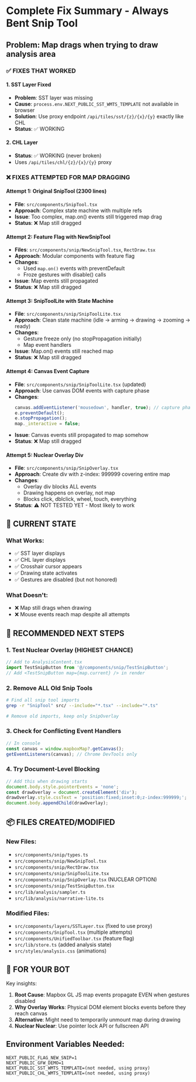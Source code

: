 # Complete Fix Summary - Always Bent Snip Tool

## Problem: Map drags when trying to draw analysis area

### ✅ FIXES THAT WORKED

#### 1. SST Layer Fixed
- **Problem**: SST layer was missing
- **Cause**: `process.env.NEXT_PUBLIC_SST_WMTS_TEMPLATE` not available in browser
- **Solution**: Use proxy endpoint `/api/tiles/sst/{z}/{x}/{y}` exactly like CHL
- **Status**: ✅ WORKING

#### 2. CHL Layer 
- **Status**: ✅ WORKING (never broken)
- Uses `/api/tiles/chl/{z}/{x}/{y}` proxy

### ❌ FIXES ATTEMPTED FOR MAP DRAGGING

#### Attempt 1: Original SnipTool (2300 lines)
- **File**: `src/components/SnipTool.tsx`
- **Approach**: Complex state machine with multiple refs
- **Issue**: Too complex, map.on() events still triggered map drag
- **Status**: ❌ Map still dragged

#### Attempt 2: Feature Flag with NewSnipTool
- **Files**: `src/components/snip/NewSnipTool.tsx`, `RectDraw.tsx`
- **Approach**: Modular components with feature flag
- **Changes**: 
  - Used `map.on()` events with preventDefault
  - Froze gestures with disable() calls
- **Issue**: Map events still propagated
- **Status**: ❌ Map still dragged

#### Attempt 3: SnipToolLite with State Machine
- **File**: `src/components/snip/SnipToolLite.tsx`
- **Approach**: Clean state machine (idle → arming → drawing → zooming → ready)
- **Changes**:
  - Gesture freeze only (no stopPropagation initially)
  - Map event handlers
- **Issue**: Map.on() events still reached map
- **Status**: ❌ Map still dragged

#### Attempt 4: Canvas Event Capture
- **File**: `src/components/snip/SnipToolLite.tsx` (updated)
- **Approach**: Use canvas DOM events with capture phase
- **Changes**:
  ```javascript
  canvas.addEventListener('mousedown', handler, true); // capture phase
  e.preventDefault();
  e.stopPropagation();
  map._interactive = false;
  ```
- **Issue**: Canvas events still propagated to map somehow
- **Status**: ❌ Map still dragged

#### Attempt 5: Nuclear Overlay Div
- **File**: `src/components/snip/SnipOverlay.tsx`
- **Approach**: Create div with z-index: 999999 covering entire map
- **Changes**:
  - Overlay div blocks ALL events
  - Drawing happens on overlay, not map
  - Blocks click, dblclick, wheel, touch, everything
- **Status**: ⚠️ NOT TESTED YET - Most likely to work

## 🎯 CURRENT STATE

### What Works:
- ✅ SST layer displays
- ✅ CHL layer displays  
- ✅ Crosshair cursor appears
- ✅ Drawing state activates
- ✅ Gestures are disabled (but not honored)

### What Doesn't:
- ❌ Map still drags when drawing
- ❌ Mouse events reach map despite all attempts

## 🔧 RECOMMENDED NEXT STEPS

### 1. Test Nuclear Overlay (HIGHEST CHANCE)
```javascript
// Add to AnalysisContent.tsx
import TestSnipButton from '@/components/snip/TestSnipButton';
// Add <TestSnipButton map={map.current} /> in render
```

### 2. Remove ALL Old Snip Tools
```bash
# Find all snip tool imports
grep -r "SnipTool" src/ --include="*.tsx" --include="*.ts"

# Remove old imports, keep only SnipOverlay
```

### 3. Check for Conflicting Event Handlers
```javascript
// In console
const canvas = window.mapboxMap?.getCanvas();
getEventListeners(canvas); // Chrome DevTools only
```

### 4. Try Document-Level Blocking
```javascript
// Add this when drawing starts
document.body.style.pointerEvents = 'none';
const drawOverlay = document.createElement('div');
drawOverlay.style.cssText = 'position:fixed;inset:0;z-index:999999;';
document.body.appendChild(drawOverlay);
```

## 📦 FILES CREATED/MODIFIED

### New Files:
- `src/components/snip/types.ts`
- `src/components/snip/NewSnipTool.tsx` 
- `src/components/snip/RectDraw.tsx`
- `src/components/snip/SnipToolLite.tsx`
- `src/components/snip/SnipOverlay.tsx` (NUCLEAR OPTION)
- `src/components/snip/TestSnipButton.tsx`
- `src/lib/analysis/sampler.ts`
- `src/lib/analysis/narrative-lite.ts`

### Modified Files:
- `src/components/layers/SSTLayer.tsx` (fixed to use proxy)
- `src/components/SnipTool.tsx` (multiple attempts)
- `src/components/UnifiedToolbar.tsx` (feature flag)
- `src/lib/store.ts` (added analysis state)
- `src/styles/analysis.css` (animations)

## 🚀 FOR YOUR BOT

Key insights:
1. **Root Cause**: Mapbox GL JS map events propagate EVEN when gestures disabled
2. **Why Overlay Works**: Physical DOM element blocks events before they reach canvas
3. **Alternative**: Might need to temporarily unmount map during drawing
4. **Nuclear Nuclear**: Use pointer lock API or fullscreen API

## Environment Variables Needed:
```env
NEXT_PUBLIC_FLAG_NEW_SNIP=1
NEXT_PUBLIC_GFW_DEMO=1
NEXT_PUBLIC_SST_WMTS_TEMPLATE=(not needed, using proxy)
NEXT_PUBLIC_CHL_WMTS_TEMPLATE=(not needed, using proxy)
```
